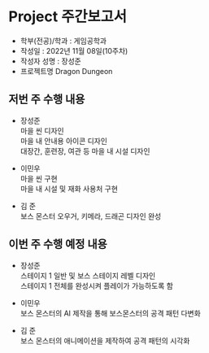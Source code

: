 # Project 주간보고서

- 학부(전공)/학과 : 게임공학과  
- 작성일 : 2022년 11월 08일(10주차)  
- 작성자 성명 : 장성준  
- 프로젝트명 Dragon Dungeon  

## 저번 주 수행 내용  

- 장성준  
마을 씬 디자인  
마을 내 안내용 아이콘 디자인  
대장간, 훈련장, 여관 등 마을 내 시설 디자인  

- 이민우  
마을 씬 구현  
마을 내 시설 및 재화 사용처 구현  

- 김 준  
보스 몬스터 오우거, 키메라, 드래곤 디자인 완성  

## 이번 주 수행 예정 내용  

- 장성준  
스테이지 1 일반 및 보스 스테이지 레벨 디자인  
스테이지 1 전체를 완성시켜 플레이가 가능하도록 함  

- 이민우  
보스 몬스터의 AI 제작을 통해 보스몬스터의 공격 패턴 다변화  

- 김 준  
보스 몬스터의 애니메이션을 제작하여 공격 패턴의 시각화  
